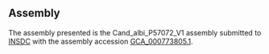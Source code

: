 

Assembly
--------

The assembly presented is the Cand\_albi\_P57072\_V1 assembly submitted
to [INSDC](http://www.insdc.org) with the assembly accession
[GCA\_000773805.1](http://www.ebi.ac.uk/ena/data/view/GCA_000773805.1).
